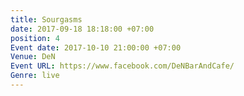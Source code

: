 ```yaml
---
title: Sourgasms
date: 2017-09-18 18:18:00 +07:00
position: 4
Event date: 2017-10-10 21:00:00 +07:00
Venue: DeN
Event URL: https://www.facebook.com/DeNBarAndCafe/
Genre: live
---
```


